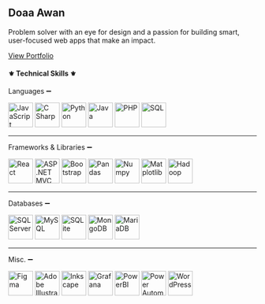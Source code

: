 ## Doaa Awan

Problem solver with an eye for design and a passion for building smart, user-focused web apps that make an impact.

<a href="https://doaa.ca/" target="blank">View Portfolio</a>

#### ⚜ Technical Skills ⚜ 

<div>
  <p>Languages ➖</p>
  <img src="https://img.icons8.com/?size=100&id=108784&format=png&color=000000" width="50" title="JavaScript">
  <img src="https://img.icons8.com/?size=100&id=Fycm8TUhWmFU&format=png&color=000000" width="50" title="C Sharp">
  <img src="https://img.icons8.com/?size=100&id=13441&format=png&color=000000" width="50" title="Python">
  <img src="https://img.icons8.com/?size=100&id=13679&format=png&color=000000" width="50" title="Java">
  <img src="https://img.icons8.com/?size=100&id=XNQU0Xcm2I9s&format=png&color=000000" width="50" title="PHP">
  <img src="https://img.icons8.com/?size=100&id=J6KcaRLsTgpZ&format=png&color=000000" width="50" title="SQL">
</div>
<hr>
<div>
  <p>Frameworks & Libraries ➖</p>
  <img src="https://img.icons8.com/?size=100&id=asWSSTBrDlTW&format=png&color=000000" width="50" title="React">
  <img src="https://img.icons8.com/?size=100&id=1BC75jFEBED6&format=png&color=000000" width="50" title="ASP.NET MVC">
  <img src="https://img.icons8.com/?size=100&id=g9mmSxx3SwAI&format=png&color=000000" width="50" title="Bootstrap">
  <img src="https://img.icons8.com/?size=100&id=xSkewUSqtErH&format=png&color=000000" width="50" title="Pandas">
  <img src="https://img.icons8.com/?size=100&id=aR9CXyMagKIS&format=png&color=000000" width="50" title="Numpy">
  <img src="https://img.icons8.com/?size=100&id=TkX1totjFmAD&format=png&color=000000" width="50" title="Matplotlib">
  <img src="https://img.icons8.com/?size=100&id=69132&format=png&color=000000" width="50" title="Hadoop">
</div>
<hr>
<div>
  <p>Databases ➖</p>
  <img src="https://img.icons8.com/?size=100&id=laYYF3dV0Iew&format=png&color=000000" width="50" title="SQL Server">
  <img src="https://img.icons8.com/?size=100&id=rgPSE6nAB766&format=png&color=000000" width="50" title="MySQL">
  <img src="https://img.icons8.com/?size=100&id=yjSayFwWHyCo&format=png&color=0f80cc" width="50" title="SQLite">
  <img src="https://img.icons8.com/?size=100&id=tBBf3P8HL0vR&format=png&color=000000" width="50" title="MongoDB">
  <img src="https://img.icons8.com/?size=100&id=nrY6pkbRkJCi&format=png&color=000000" width="50" title="MariaDB">
</div>
<hr>
<div>
  <p>Misc. ➖</p>
  <img src="https://img.icons8.com/?size=100&id=zfHRZ6i1Wg0U&format=png&color=000000" width="50" title="Figma">
  <img src="https://img.icons8.com/?size=100&id=QaT9iepDXQab&format=png&color=000000" width="50" title="Adobe Illustrator">
  <img src="https://img.icons8.com/?size=100&id=7cyyxLNMDATG&format=png&color=000000" width="50" title="Inkscape">
  <img src="https://img.icons8.com/?size=100&id=9uVrNMu3Zx1K&format=png&color=000000" width="50" title="Grafana">
  <img src="https://img.icons8.com/?size=100&id=qYfwpsRXEcpc&format=png&color=000000" width="50" title="PowerBI">
  <img src="https://img.icons8.com/?size=100&id=kTTt25v6Drpd&format=png&color=000000" width="50" title="Power Automate">
  <img src="https://img.icons8.com/?size=100&id=13664&format=png&color=000000" width="50" title="WordPress">
</div>

<!--
**Doaa-Awan/Doaa-Awan** is a ✨ _special_ ✨ repository because its `README.md` (this file) appears on your GitHub profile.

Here are some ideas to get you started:

- 🔭 I’m currently working on ...
- 🌱 I’m currently learning ...
- 👯 I’m looking to collaborate on ...
- 🤔 I’m looking for help with ...
- 💬 Ask me about ...
- 📫 How to reach me: ...
- 😄 Pronouns: ...
- ⚡ Fun fact: ...
-->
